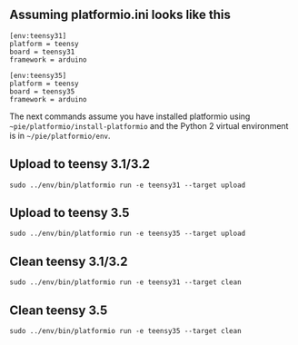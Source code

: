 ## Assuming platformio.ini looks like this

	[env:teensy31]
	platform = teensy
	board = teensy31
	framework = arduino

	[env:teensy35]
	platform = teensy
	board = teensy35
	framework = arduino

The next commands assume you have installed platformio using `~pie/platformio/install-platformio` and the Python 2 virtual environment is in `~/pie/platformio/env`.

## Upload to teensy 3.1/3.2

	sudo ../env/bin/platformio run -e teensy31 --target upload

## Upload to teensy 3.5

	sudo ../env/bin/platformio run -e teensy35 --target upload

## Clean teensy 3.1/3.2

	sudo ../env/bin/platformio run -e teensy31 --target clean

## Clean teensy 3.5

	sudo ../env/bin/platformio run -e teensy35 --target clean